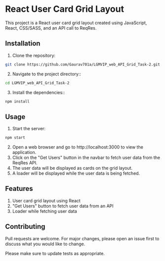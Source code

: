 # React User Card Grid Layout
This project is a React user card grid layout created using JavaScript, React, CSS/SASS, and an API call to ReqRes.

## Installation
1) Clone the repository:

```bash
git clone https://github.com/Gaurav701a/LGMVIP_web_API_Grid_Task-2.git
```

2) Navigate to the project directory::

```bash
cd LGMVIP_web_API_Grid_Task-2
```

3) Install the dependencies::

```bash
npm install
```
## Usage
1) Start the server:

```bash
npm start
```
2) Open a web browser and go to http://localhost:3000 to view the application.
3) Click on the "Get Users" button in the navbar to fetch user data from the ReqRes API.
4) The user data will be displayed as cards on the grid layout.
5) A loader will be displayed while the user data is being fetched.

## Features
1) User card grid layout using React
2) "Get Users" button to fetch user data from an API
3) Loader while fetching user data

## Contributing

Pull requests are welcome. For major changes, please open an issue first
to discuss what you would like to change.

Please make sure to update tests as appropriate.
